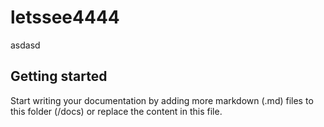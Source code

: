 # letssee4444

asdasd

## Getting started

Start writing your documentation by adding more markdown (.md) files to this
folder (/docs) or replace the content in this file.